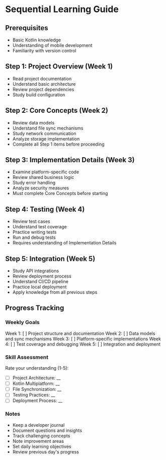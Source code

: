 # Sequential Learning Guide

## Prerequisites
- Basic Kotlin knowledge
- Understanding of mobile development
- Familiarity with version control

## Step 1: Project Overview (Week 1)
- Read project documentation
- Understand basic architecture
- Review project dependencies
- Study build configuration

## Step 2: Core Concepts (Week 2)
- Review data models
- Understand file sync mechanisms
- Study network communication
- Analyze storage implementation
- Complete all Step 1 items before proceeding

## Step 3: Implementation Details (Week 3)
- Examine platform-specific code
- Review shared business logic
- Study error handling
- Analyze security measures
- Must complete Core Concepts before starting

## Step 4: Testing (Week 4)
- Review test cases
- Understand test coverage
- Practice writing tests
- Run and debug tests
- Requires understanding of Implementation Details

## Step 5: Integration (Week 5)
- Study API integrations
- Review deployment process
- Understand CI/CD pipeline
- Practice local deployment
- Apply knowledge from all previous steps

## Progress Tracking

### Weekly Goals
Week 1: [ ] Project structure and documentation
Week 2: [ ] Data models and sync mechanisms
Week 3: [ ] Platform-specific implementations
Week 4: [ ] Test coverage and debugging
Week 5: [ ] Integration and deployment

### Skill Assessment
Rate your understanding (1-5):
- [ ] Project Architecture: __
- [ ] Kotlin Multiplatform: __
- [ ] File Synchronization: __
- [ ] Testing Practices: __
- [ ] Deployment Process: __

### Notes
- Keep a developer journal
- Document questions and insights
- Track challenging concepts
- Note improvement areas
- Set daily learning objectives
- Review previous day's progress
